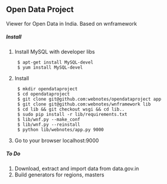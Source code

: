 ## Open Data Project

Viewer for Open Data in India. Based on wnframework

##### Install

1. Install MySQL with developer libs

		$ apt-get install MySQL-devel
		$ yum install MySQL-devel
		
1. Install

		$ mkdir opendataproject
		$ cd opendataproject
		$ git clone git@github.com:webnotes/opendataproject app
		$ git clone git@github.com:webnotes/wnframework lib
		$ cd lib && git checkout wsgi && cd lib..
		$ sudo pip install -r lib/requirements.txt
		$ lib/wnf.py --make_conf
		$ lib/wnf.py --reinstall
		$ python lib/webnotes/app.py 9000
	
1. Go to your browser localhost:9000

##### To Do

1. Download, extract and import data from data.gov.in
1. Build generators for regions, masters